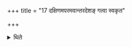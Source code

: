 +++
title = "17 दक्षिणमपरमवान्तरदेशङ् गत्वा स्वकृत"

+++

<details><summary>थिते</summary>

दक्षिणमपरमवान्तरदेशं गत्वा स्वकृत इरिणे प्रदरे वोपसमाधायैष ते निरृते भाग इत्यङ्गुष्ठाभ्यां विस्रंसिकाकाण्डाभ्यां वा नैरृतं सर्वहुतं जुहोति १७
</details>
